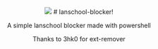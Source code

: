 <div align="center">
  <img src="https://www.dropbox.com/s/3agpwrfhch0p9pp/Untitled%20%281%29.jpeg?dl=0" />
# lanschool-blocker!

A simple lanschool blocker made with powershell

Thanks to 3hk0[]([url](https://github.com/3kh0/)) for ext-remover
